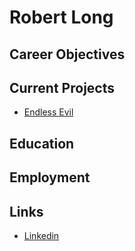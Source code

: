 # Robert Long

## Career Objectives

## Current Projects

* [Endless Evil](endless-evil/)

## Education

## Employment

## Links

* [Linkedin](https://www.linkedin.com/in/robert-long-776996191/)

